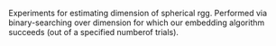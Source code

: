 Experiments for estimating dimension of spherical rgg. Performed via binary-searching over dimension for which our embedding algorithm succeeds (out of a specified numberof trials).
